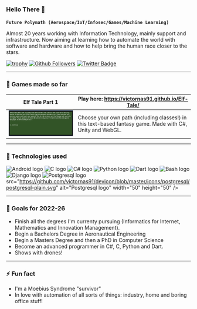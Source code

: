 ### Hello There :rocket:

**`Future Polymath (Aerospace/IoT/Infosec/Games/Machine Learning)`**

Almost 20 years working with Information Technology, mainly support and infrastructure. Now aiming at learning how to automate the world with software and hardware and how to help bring the human race closer to the stars.

[![trophy](https://github-profile-trophy.vercel.app/?username=victornas91)](https://github.com/ryo-ma/github-profile-trophy)
[![Github Followers](https://img.shields.io/github/followers/victornas91?color=06d6a0&label=Github%20Followers&style=for-the-badge)](https://github.com/victornas91?tab=followers)
[![Twitter Badge](https://img.shields.io/badge/-Twitter-1877f2?style=flat-square&logo=twitter&logoColor=white&link=https://twitter.com/IT_Victor91/)](https://twitter.com/IT_Victor91/)
   
---

### 🌱 Games made so far

Elf Tale Part 1 | Play here: https://victornas91.github.io/Elf-Tale/
------------ | ------------- 
![Elf Tale P1](/img/elftale1.gif) | Choose your own path (including classes!) in this text-based fantasy game. Made with C#, Unity and WebGL. 

---

### 🧰 Technologies used

<img src="https://github.com/victornas91/devicon/blob/master/icons/android/android-plain.svg" alt="Android logo" width="50" height="50" /> <img src="https://github.com/victornas91/devicon/blob/master/icons/c/c-plain.svg" alt="C logo" width="50" height="50" /> <img src="https://github.com/victornas91/devicon/blob/master/icons/csharp/csharp-plain.svg" alt="C# logo" width="50" height="50" /> <img src="https://github.com/victornas91/devicon/blob/master/icons/python/python-plain.svg" alt="Python logo" width="50" height="50" /> <img src="https://github.com/victornas91/devicon/blob/master/icons/dart/dart-plain.svg" alt="Dart logo" width="50" height="50" /> <img 
src="https://github.com/victornas91/devicon/blob/master/icons/bash/bash-plain.svg" alt="Bash logo" width="50" height="50" /> <img 
src="https://github.com/victornas91/devicon/blob/master/icons/django/django-plain.svg" alt="Django logo" width="50" height="50" /> <img 
src="https://github.com/victornas91/devicon/blob/master/icons/postgresql/postgresql-plain.svg" alt="Postgresql logo" width="50" height="50" />
src="https://github.com/victornas91/devicon/blob/master/icons/postgresql/postgresql-plain.svg" alt="Postgresql logo" width="50" height="50" />

---

### 🔭 Goals for 2022-26
- Finish all the degrees I'm currenty pursuing (Informatics for Internet, Mathematics and Innovation Management).
- Begin a Bachelors Degree in Aeronautical Engineering
- Begin a Masters Degree and then a PhD in Computer Science
- Become an advanced programmer in C#, C, Python and Dart.
- Shows with drones!

---

### ⚡ Fun fact
- I'm a Moebius Syndrome "survivor"
- In love with automation of all sorts of things: industry, home and boring office stuff! 
